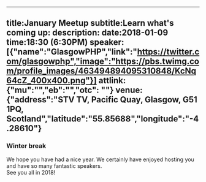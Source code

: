 ----
title:January Meetup
subtitle:Learn what's coming up:
description:
date:2018-01-09
time:18:30 (6:30PM)
speaker:[{"name":"GlasgowPHP","link":"https://twitter.com/glasgowphp","image":"https://pbs.twimg.com/profile_images/463494894095310848/KcNq64cZ_400x400.png"}]
attlink:{"mu":"","eb":"","otc": ""}
venue:{"address":"STV TV, Pacific Quay, Glasgow, G51 1PQ, Scotland","latitude":"55.85688","longitude":"-4.28610"}
----

### Winter break

We hope you have had a nice year. We certainly have enjoyed hosting you and have so many fantastic speakers.  
See you all in 2018!
